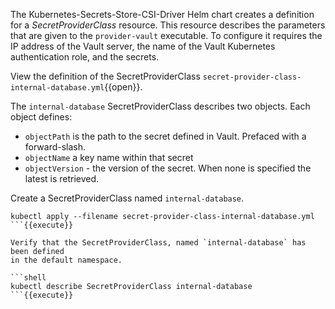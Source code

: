 The Kubernetes-Secrets-Store-CSI-Driver Helm chart creates a definition for a
*SecretProviderClass* resource. This resource describes the parameters that are
given to the `provider-vault` executable. To configure it requires the IP
address of the Vault server, the name of the Vault Kubernetes authentication
role, and the secrets.

View the definition of the SecretProviderClass
`secret-provider-class-internal-database.yml`{{open}}.

The `internal-database` SecretProviderClass describes two objects. Each object
defines:

- `objectPath` is the path to the secret defined in Vault. Prefaced with a
  forward-slash.
- `objectName` a key name within that secret
- `objectVersion` - the version of the secret. When none is specified the latest
  is retrieved.

Create a SecretProviderClass named `internal-database`.

```shell
kubectl apply --filename secret-provider-class-internal-database.yml
```{{execute}}

Verify that the SecretProviderClass, named `internal-database` has been defined
in the default namespace.

```shell
kubectl describe SecretProviderClass internal-database
```{{execute}}